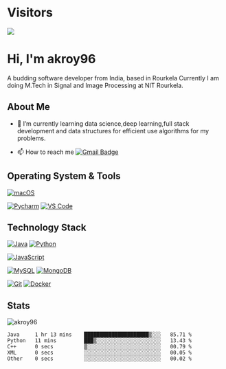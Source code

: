 

# Visitors

[![](https://el-psy-congroo-counter.glitch.me/count.svg)](https://glitch.com/~el-psy-congroo-counter)

# Hi, I'm akroy96

A budding software developer from India, based in Rourkela
Currently I am doing M.Tech in Signal and Image Processing at NIT Rourkela.

## About Me

- 🌱 I’m currently learning data science,deep learning,full stack development and data structures for efficient use algorithms for my problems.

- 📫 How to reach me [![Gmail Badge](https://img.shields.io/badge/-gmail-c14438?style=for-the-badge&logo=Gmail&logoColor=ffffff)](mailto:akashkumarroy1096@gmail.com) 

## Operating System & Tools

[![macOS](https://img.shields.io/badge/macOS-Mojave-292e33?style=flat-square&logo=apple&logoColor=ffffff)](https://www.apple.com/macos/mojave/)


[![Pycharm](https://img.shields.io/badge/IDE-PyCharm-yellow?style=flat-square&logo=JetBrains)](https://www.jetbrains.com/pycharm/)
[![VS Code](https://img.shields.io/badge/IDE-VSCode-%23007ACC?style=flat-square&logo=Visual-studio-code)](https://code.visualstudio.com/)

## Technology Stack

[![Java](https://img.shields.io/badge/-Java-3776AB?style=flat-square&logo=python&logoColor=ffffff)](https://www.java.com/en/)
[![Python](https://img.shields.io/badge/-Python-3776AB?style=flat-square&logo=python&logoColor=ffffff)](https://www.python.org/)

[![JavaScript](https://img.shields.io/badge/-JavaScript-%23F7DF1C?style=flat-square&logo=javascript&logoColor=000000&labelColor=%23F7DF1C&color=%23FFCE5A)](https://www.javascript.com/)

[![MySQL](https://img.shields.io/badge/-MySQL-4479A1?style=flat-square&logo=MySQL&logoColor=ffffff)](https://www.mysql.com/)
[![MongoDB](https://img.shields.io/badge/-MongoDB-47A248?style=flat-square&logo=MongoDB&logoColor=ffffff)](https://www.mongodb.com/)


[![Git](https://img.shields.io/badge/-Git-%23F05032?style=flat-square&logo=git&logoColor=%23ffffff)](https://git-scm.com/)
[![Docker](https://img.shields.io/badge/-Docker-2496ED?style=flat-square&logo=docker&logoColor=ffffff)](https://www.docker.com/)


## Stats

<p><img src="https://github-readme-stats.vercel.app/api?username=akroy96&show_icons=true&theme=dracula" alt="akroy96" /></p>

<!--START_SECTION:waka-->

```text
Java     1 hr 13 mins    █████████████████████▒░░░   85.71 %
Python   11 mins         ███▒░░░░░░░░░░░░░░░░░░░░░   13.43 %
C++      0 secs          ▒░░░░░░░░░░░░░░░░░░░░░░░░   00.79 %
XML      0 secs          ░░░░░░░░░░░░░░░░░░░░░░░░░   00.05 %
Other    0 secs          ░░░░░░░░░░░░░░░░░░░░░░░░░   00.02 %
```

<!--END_SECTION:waka-->

<!--
**akroy96/akroy96** is a ✨ _special_ ✨ repository because its `README.md` (this file) appears on your GitHub profile.

Here are some ideas to get you started:

- 🔭 I’m currently working on ...
- 🌱 I’m currently learning ...
- 👯 I’m looking to collaborate on ...
- 🤔 I’m looking for help with ...
- 💬 Ask me about ...
- 📫 How to reach me: ...
- 😄 Pronouns: ...
- ⚡ Fun fact: ...
-->


<!-- ![visitors](https://visitor-badge.glitch.me/badge?page_id=page.id) -->

<!-- <img height="180em" src="https://github-readme-stats.vercel.app/api?username=akroy96&show_icons=true&hide_border=true&&count_private=true&include_all_commits=true" />  -->
<!-- START_SECTION:waka
END_SECTION:waka -->

<!-- - 👋 Hi, I’m @akroy96 -->

<!-- 👀 I’m interested in software development for real world impactful applications.
🌱 I’m currently learning data science,deep learning.I am also currently learning full stack development and data structures for efficient use algorithms for my problems. -->

<!-- ✅ My current skills -

0️⃣GENERAL PROGRAMMING
C++,Java,Javascript,SQL,R,Python,
HTML5,CSS3,Bootstrap
Nodejs,AJAX,linux cmd line

1️⃣DATABASES
MongoDB,Postgres

2️⃣OPERATING SYSTEMS
MacOS,Windows

3️⃣SOFTWARES
VSCode,Google
colab,SpyderIDE,Rstudio,Anaconda,
IntelliJIDEA,Pycharm

- - 💞️ I’m looking to collaborate on personal or fun software development projects .Also I am open to remote jobs relating to software development,machine learning and web development projects.
- 📫 How to reach me ➡️akashkumarroy1096@gmail.com -->




<!-- ## Stargazers over time

[![Stargazers over time](https://starchart.cc/anmol098/waka-readme-stats.svg)](https://starchart.cc/akroy96/waka-readme-stats)
 -->
